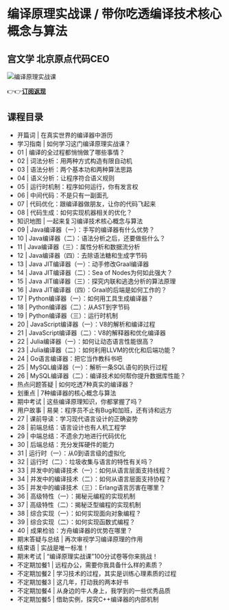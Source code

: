 编译原理实战课 / 带你吃透编译技术核心概念与算法
=========================

宫文学 **北京原点代码CEO**
-----------------

![编译原理实战课](https://www.geekgay.com/storage/geek/geek_5e13969fdee23f740c62df904b93ee14.jpg)  
  
👉👉[**订阅返现**](https://time.geekbang.org/column/intro/100052801?code=d2qRd990E8ssOlqA%2FeetKikBFZJlQH9enVl8KQve56I%3D "编译原理实战课")  
  
课程目录
----

  
  
- 开篇词 | 在真实世界的编译器中游历
- 学习指南 | 如何学习这门编译原理实战课？
- 01 | 编译的全过程都悄悄做了哪些事情？
- 02 | 词法分析：用两种方式构造有限自动机
- 03 | 语法分析：两个基本功和两种算法思路
- 04 | 语义分析：让程序符合语义规则
- 05 | 运行时机制：程序如何运行，你有发言权
- 06 | 中间代码：不是只有一副面孔
- 07 | 代码优化：跟编译器做朋友，让你的代码飞起来
- 08 | 代码生成：如何实现机器相关的优化？
- 知识地图 | 一起来复习编译技术核心概念与算法
- 09 | Java编译器（一）：手写的编译器有什么优势？
- 10 | Java编译器（二）：语法分析之后，还要做些什么？
- 11 | Java编译器（三）：属性分析和数据流分析
- 12 | Java编译器（四）：去除语法糖和生成字节码
- 13 | Java JIT编译器（一）：动手修改Graal编译器
- 14 | Java JIT编译器（二）：Sea of Nodes为何如此强大？
- 15 | Java JIT编译器（三）：探究内联和逃逸分析的算法原理
- 16 | Java JIT编译器（四）：Graal的后端是如何工作的？
- 17 | Python编译器（一）：如何用工具生成编译器？
- 18 | Python编译器（二）：从AST到字节码
- 19 | Python编译器（三）：运行时机制
- 20 | JavaScript编译器（一）：V8的解析和编译过程
- 21 | JavaScript编译器（二）：V8的解释器和优化编译器
- 22 | Julia编译器（一）：如何让动态语言性能很高？
- 23 | Julia编译器（二）：如何利用LLVM的优化和后端功能？
- 24 | Go语言编译器：把它当作教科书吧
- 25 | MySQL编译器（一）：解析一条SQL语句的执行过程
- 26 | MySQL编译器（二）：编译技术如何帮你提升数据库性能？
- 热点问题答疑 | 如何吃透7种真实的编译器？
- 划重点 | 7种编译器的核心概念与算法
- 期中考试 | 这些编译原理知识，你都掌握了吗？
- 用户故事 | 易昊：程序员不止有Bug和加班，还有诗和远方
- 27 | 课前导读：学习现代语言设计的正确姿势
- 28 | 前端总结：语言设计也有人机工程学
- 29 | 中端总结：不遗余力地进行代码优化
- 30 | 后端总结：充分发挥硬件的能力
- 31 | 运行时（一）：从0到语言级的虚拟化
- 32 | 运行时（二）：垃圾收集与语言的特性有关吗？
- 33 | 并发中的编译技术（一）：如何从语言层面支持线程？
- 34 | 并发中的编译技术（二）：如何从语言层面支持协程？
- 35 | 并发中的编译技术（三）：Erlang语言厉害在哪里？
- 36 | 高级特性（一）：揭秘元编程的实现机制
- 37 | 高级特性（二）：揭秘泛型编程的实现机制
- 38 | 综合实现（一）：如何实现面向对象编程？
- 39 | 综合实现（二）：如何实现函数式编程？
- 40 | 成果检验：方舟编译器的优势在哪里？
- 期末答疑与总结 | 再次审视学习编译原理的作用
- 结束语 | 实战是唯一标准！
- 期末考试 | “编译原理实战课”100分试卷等你来挑战！
- 不定期加餐1 | 远程办公，需要你我具备什么样的素质？
- 不定期加餐2 | 学习技术的过程，其实是训练心理素质的过程
- 不定期加餐3 | 这几年，打动我的两本好书
- 不定期加餐4 | 从身边的牛人身上，我学到的一些优秀品质
- 不定期加餐5 | 借助实例，探究C++编译器的内部机制
